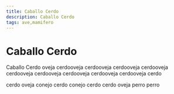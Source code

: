 ```yaml
---
title: Caballo Cerdo
description: Caballo Cerdo
tags: ave,mamifero
---
```


# Caballo Cerdo

Caballo Cerdo oveja cerdooveja cerdooveja cerdooveja cerdooveja cerdooveja cerdooveja cerdooveja cerdooveja cerdooveja cerdo

cerdo oveja conejo cerdo conejo cerdo cerdo oveja perro perro